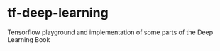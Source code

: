 # tf-deep-learning
Tensorflow playground and implementation of some parts of the Deep Learning Book
